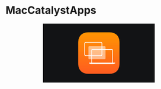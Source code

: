 # MacCatalystApps



<p align="center">
<img src="https://github.com/RamitSharma991/MacCatalystApps/blob/master/2048.jpeg" style="width: 60%; height:80%"/>
</p>
